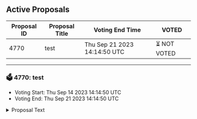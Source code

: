 ## Active Proposals

| Proposal ID | Proposal Title | Voting End Time | VOTED |
|-------------|----------------|-----------------|-------|
| 4770 | test | Thu Sep 21 2023 14:14:50 UTC | ⏳ NOT VOTED |

---

### 🗳 4770: test
- Voting Start: Thu Sep 14 2023 14:14:50 UTC
- Voting End: Thu Sep 21 2023 14:14:50 UTC

<details>
<summary>Proposal Text</summary>
 
test
</details>
